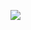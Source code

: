 ![](https://wakatime.com/share/@08f7dd45-be57-4836-b3ba-c6e32e9f43dc/ce9031a1-fb42-457e-a77f-81a1746e5fe3.svg)
